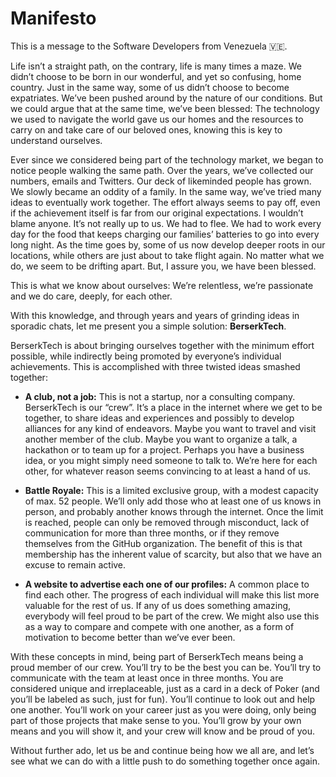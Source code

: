 Manifesto
=========

This is a message to the Software Developers from Venezuela 🇻🇪.

Life isn’t a straight path, on the contrary, life is many times a maze. We didn’t choose to be born in our wonderful, and yet so confusing, home country. Just in the same way, some of us didn’t choose to become expatriates. We’ve been pushed around by the nature of our conditions. But we could argue that at the same time, we’ve been blessed: The technology we used to navigate the world gave us our homes and the resources to carry on and take care of our beloved ones, knowing this is key to understand ourselves.

Ever since we considered being part of the technology market, we began to notice people walking the same path. Over the years, we’ve collected our numbers, emails and Twitters. Our deck of likeminded people has grown. We slowly became an oddity of a family. In the same way, we’ve tried many ideas to eventually work together. The effort always seems to pay off, even if the achievement itself is far from our original expectations. I wouldn’t blame anyone. It’s not really up to us. We had to flee. We had to work every day for the food that keeps charging our families’ batteries to go into every long night. As the time goes by, some of us now develop deeper roots in our locations, while others are just about to take flight again. No matter what we do, we seem to be drifting apart. But, I assure you, we have been blessed.

This is what we know about ourselves: We’re relentless, we’re passionate and we do care, deeply, for each other.

With this knowledge, and through years and years of grinding ideas in sporadic chats, let me present you a simple solution: **BerserkTech**.

BerserkTech is about bringing ourselves together with the minimum effort possible, while indirectly being promoted by everyone’s individual achievements. This is accomplished with three twisted ideas smashed together:

*   **A club, not a job:** This is not a startup, nor a consulting company. BerserkTech is our “crew”. It’s a place in the internet where we get to be together, to share ideas and experiences and possibly to develop alliances for any kind of endeavors. Maybe you want to travel and visit another member of the club. Maybe you want to organize a talk, a hackathon or to team up for a project. Perhaps you have a business idea, or you might simply need someone to talk to. We’re here for each other, for whatever reason seems convincing to at least a hand of us.
    
*   **Battle Royale:** This is a limited exclusive group, with a modest capacity of max. 52 people. We’ll only add those who at least one of us knows in person, and probably another knows through the internet. Once the limit is reached, people can only be removed through misconduct, lack of communication for more than three months, or if they remove themselves from the GitHub organization. The benefit of this is that membership has the inherent value of scarcity, but also that we have an excuse to remain active.
    
*   **A website to advertise each one of our profiles:** A common place to find each other. The progress of each individual will make this list more valuable for the rest of us. If any of us does something amazing, everybody will feel proud to be part of the crew. We might also use this as a way to compare and compete with one another, as a form of motivation to become better than we’ve ever been.
    

With these concepts in mind, being part of BerserkTech means being a proud member of our crew. You’ll try to be the best you can be. You’ll try to communicate with the team at least once in three months. You are considered unique and irreplaceable, just as a card in a deck of Poker (and you’ll be labeled as such, just for fun). You’ll continue to look out and help one another. You’ll work on your career just as you were doing, only being part of those projects that make sense to you. You’ll grow by your own means and you will show it, and your crew will know and be proud of you.

Without further ado, let us be and continue being how we all are, and let’s see what we can do with a little push to do something together once again.